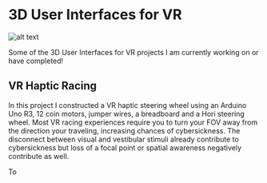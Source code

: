 # 3D User Interfaces for VR
![alt text](https://github.com/Wanyea/3D-User-Interfaces-for-VR/blob/main/readme-assets/vugue_ui.gif "Logo Title Text 1")

Some of the 3D User Interfaces for VR projects I am currently working on or have completed!

## VR Haptic Racing 
In this project I constructed a VR haptic steering wheel using an Arduino Uno R3, 12 coin motors, jumper wires, a breadboard and a Hori steering wheel. Most VR racing experiences require you to turn your FOV away from the direction your traveling, increasing chances of cybersickness. The disconnect between visual and vestibular stimuli already contribute to cybersickness but loss of a focal point or spatial awareness negatively contribute as well. 

To 
